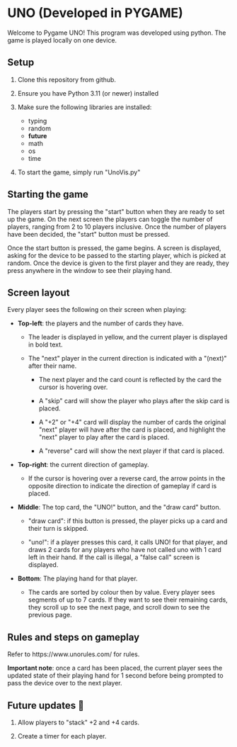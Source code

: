 ﻿# UNO (Developed in PYGAME)
Welcome to Pygame UNO! This program was developed using python. The game is played
locally on one device.
<h2> Setup </h2>

1. Clone this repository from github.

2. Ensure you have Python 3.11 (or newer) installed

3. Make sure the following libraries are installed:
   - typing
   - random
   - __future__
   - math
   - os
   - time
4. To start the game, simply run "UnoVis.py"

<h2> Starting the game </h2>
The players start by pressing the "start" button when they are ready to set up
the game. On the next screen the players can toggle the number of players, ranging from 2 to 10 players inclusive.
Once the number of players have been decided, the "start" button must be pressed.


Once the start button is pressed, the game begins. A screen is displayed, asking for the device to be passed to the
starting player, which is picked at random. Once the device is given to the first player and they are ready, they press
anywhere in the window to see their playing hand. 

<h2> Screen layout </h2>
Every player sees the following on their screen when playing: 

* **Top-left**: the players and the number of cards they have. 

  * The leader is displayed in yellow, and the current player is displayed in bold text.

  * The "next" player in the current direction is indicated with a "(next)" after their name.
  
	 * The next player and the card count is reflected by the card the cursor is hovering over. 

      * A "skip" card will show the player who plays after the skip card is placed. 

      * A "+2" or "+4" card will display the number of cards the original "next" player will have after the card is placed, and highlight the "next" player to play after the card is placed.

      * A "reverse" card will show the next player if that card is placed.

* **Top-right**: the current direction of gameplay.

  * If the cursor is hovering over a reverse card, the arrow points in the opposite direction to indicate the direction of gameplay if card is placed.

* **Middle**: The top card, the "UNO!" button, and the "draw card" button.

  * "draw card": if this button is pressed, the player picks up a card and their turn is skipped.

  * "uno!": if a player presses this card, it calls UNO! for that player, and draws 2 cards for any players who have not called uno with 1 card left in their hand. If the call is illegal, a "false call" screen is displayed.
* **Bottom**: The playing hand for that player.
  * The cards are sorted by colour then by value. Every player sees segments of up to 7 cards. If they want to see their remaining cards, they scroll up to see the next page, and scroll down to see the previous page. 

<h2> Rules and steps on gameplay </h2>
Refer to https://www.unorules.com/ for rules.

**Important note**: once a card has been placed, the current player sees the updated state of their playing hand for 1 second before being prompted to pass the device over to the next player.

<h2>Future updates ️🔮</h2>

1. Allow players to "stack" +2 and +4 cards.

2. Create a timer for each player.


